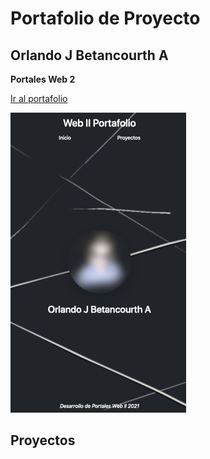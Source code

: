 # Portafolio de Proyecto
## Orlando J Betancourth A

**Portales Web 2**

[Ir al portafolio](https://obetancourthunicah.github.io/portalesweb-portafolio/)

![Thumbnail](imgs/portfoliosm.png)

## Proyectos
